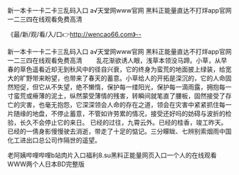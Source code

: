 新一本卡一卡二卡三乱码入口
а√天堂网www官网
黑料正能量直达不打烊app官网
一二三四在线观看免费高清


《最/新/观/看/入/口👉http://wencao66.com》--

新一本卡一卡二卡三乱码入口
а√天堂网www官网
黑料正能量直达不打烊app官网
一二三四在线观看免费高清
　　乱花渐欲诱人眼，浅草本领没马蹄。小草，从早春的草色遥看近却无到秋风中的径自兴衰，它的终身为蛮荒的地面披上绿装，给宽大的旷野带来盼望，也带来了春天的蓄意。小草给人的开拓是深沉的，它的人命固然短促，但它从不失望，绝不懒惰，保护每一缕阳光，保护每一滴雨露，拥抱每一寸蛮荒或瘠薄的泥土，纵然蒙受薄情的残害，转瞬间就笔直了腰板，固然接受了存亡的灾害，也毫无抱怨，它深深领会人命的存在之道，领会在灾害中紧紧抓住每一片随缘的地盘，不停止蓄意，不管如许劳累的情况，接受还好吗的妨碍与波折的检验，长久不会停止它的来日。
已经的过往，九霄云外。已经的桂香，竣工昨天。已经的一倩身影慢慢驶去消逝，带走了十足的惦记。三分矇眬、七辨别索烟雨中国化工进出口总公司作隔世的遥望。





老阿姨哔哩哔哩b站肉片入口福利8.su黑料正能量网页入口一个人的在线观看WWW两个人日本BD完整版
